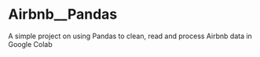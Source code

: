 # Airbnb__Pandas
A simple project on using Pandas to clean, read and process Airbnb data in Google Colab
